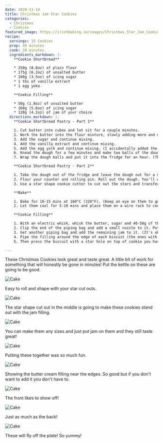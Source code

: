 ```yaml
---
date: 2020-11-14
title: Christmas Jam Star Cookies
categories:
  - Christmas
  - Cookies
featured_image: https://irishbaking.ie/images/Christmas_Star_Jam_Cookies/Image_8.jpg
recipe:
  servings: 15 Cookies
  prep: 40 minutes
  cook: 30 minutes
  ingredients_markdown: |-
    **Cookie Shortbread**

    * 250g (8.8oz) of plain flour
    * 175g (6.2oz) of unsalted butter
    * 100g (3.5oz) of icing sugar
    * 1 tbs of vanilla extract
    * 1 egg yoke

    **Cookie Filling**

    * 50g (1.8oz) of unsalted butter
    * 160g (5.6oz) of icing sugar
    * 120g (4.2oz) of jam of your choice
  directions_markdown: |-
    **Cookie Shortbread Pastry - Part 1**

    1. Cut butter into cubes and let sit for a couple minutes.
    2. Work the butter into the flour mixture, slowly adding more and more softened butter cubes. Best thing to do is with clean hands to squish the flour and butter together with your thumbs and fingers. Keep going till it all looks incorporated.
    3. Add the sugar and continue mixing.
    4. Add the vanilla extract and continue mixing.
    5. Add the egg yolk and continue mixing. (I accidentally added the whole egg and it still work out great)
    6. Knead the dough for a few minutes and make two balls of the dough.
    7. Wrap the dough balls and put it into the fridge for an hour. (This will last for longer but after maybe two days it'll be more difficult to roll out)

    **Cookie Shortbread Pastry - Part 2**

    1. Take the dough out of the fridge and leave the dough out for a minimum of 15 mins.
    2. Flour your counter and rolling pin. Roll out the dough. You'll want it to be about 2mm thick.
    3. Use a star shape cookie cutter to cut out the stars and transfer to a baking tray.

    **Bake**

    1. Bake for 10-15 mins at 160°C (320°F). (Keep an eye on them to get make sure they're all the same color)
    2. Let them cool for 5-10 mins and place them on a wire rack to cool more.

    **Cookie Filling**

    1. With an electric whisk, whisk the butter, sugar and 40-50g of the jam together.
    2. Clip the end of the piping bag and add a small nozzle to it. Put the mixture into the piping bag.
    3. Get another piping bag and add the remaining jam to it. (It's ok to just wack the jam onto the cookie instead of using another pipebag)
    4. Pipe the filling around the edge of each biscuit (the ones with no hole in the middle). Fill the middle space with jam.
    5. Then press the biscuit with a star hole on top of cookie you have put filling and jam on.

---
```

These Christmas Cookies look great and taste great. A little bit of work for something that will honestly be gone in minutes! Put the kettle on these are going to be good.

![Cake](https://irishbaking.ie/images/Christmas_Star_Jam_Cookies/Image_1.jpg)

Easy to roll and shape with your star cut outs.

![Cake](https://irishbaking.ie/images/Christmas_Star_Jam_Cookies/Image_2.jpg)

The star shape cut out in the middle is going to make these cookies stand out with the jam filling.

![Cake](https://irishbaking.ie/images/Christmas_Star_Jam_Cookies/Image_3.jpg)

You can make them any sizes and just put jam on them and they still taste great!

![Cake](https://irishbaking.ie/images/Christmas_Star_Jam_Cookies/Image_4.jpg)

Putting these together was so much fun.

![Cake](https://irishbaking.ie/images/Christmas_Star_Jam_Cookies/Image_5.jpg)

Showing the butter cream filling near the edges. So good but if you don't want to add it you don't have to.

![Cake](https://irishbaking.ie/images/Christmas_Star_Jam_Cookies/Image_6.jpg)

The front likes to show off!

![Cake](https://irishbaking.ie/images/Christmas_Star_Jam_Cookies/Image_7.jpg)

Just as much as the back!

![Cake](https://irishbaking.ie/images/Christmas_Star_Jam_Cookies/Image_9.jpg)

These will fly off the plate! So yummy!
